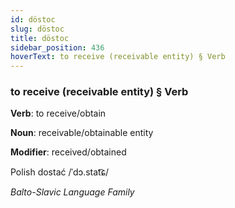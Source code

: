 ```yaml
---
id: döstoc
slug: döstoc
title: döstoc
sidebar_position: 436
hoverText: to receive (receivable entity) § Verb
---
```


### to receive (receivable entity) § Verb

**Verb**: to receive/obtain

**Noun**: receivable/obtainable entity

**Modifier**: received/obtained

Polish dostać /ˈdɔ.stat͡ɕ/

*Balto-Slavic Language Family*